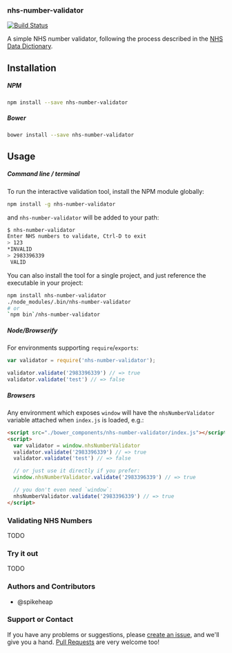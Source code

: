### nhs-number-validator

[![Build Status](https://travis-ci.org/spikeheap/nhs-number-validator.svg?branch=develop)](https://travis-ci.org/spikeheap/nhs-number-validator)

A simple NHS number validator, following the process described in the [NHS Data Dictionary](http://www.datadictionary.nhs.uk/data_dictionary/attributes/n/nhs/nhs_number_de.asp?shownav=0?query=%22nhs+number%22&rank=100&shownav=1).

## Installation

##### NPM

```bash
npm install --save nhs-number-validator
```

##### Bower

```bash
bower install --save nhs-number-validator
```

## Usage

##### Command line / terminal

To run the interactive validation tool, install the NPM module globally:

```bash
npm install -g nhs-number-validator
```

and `nhs-number-validator` will be added to your path:

```bash
$ nhs-number-validator
Enter NHS numbers to validate, Ctrl-D to exit
> 123
*INVALID
> 2983396339
 VALID
```

You can also install the tool for a single project, and just reference the executable in your project:

```bash
npm install nhs-number-validator
./node_modules/.bin/nhs-number-validator
# or
`npm bin`/nhs-number-validator
```

##### Node/Browserify

For environments supporting `require`/`exports`:

```javascript
var validator = require('nhs-number-validator');

validator.validate('2983396339') // => true
validator.validate('test') // => false
```

##### Browsers

Any environment which exposes `window` will have the `nhsNumberValidator` variable attached when `index.js` is loaded, e.g.:

```html
<script src="./bower_components/nhs-number-validator/index.js"></script>
<script>
  var validator = window.nhsNumberValidator
  validator.validate('2983396339') // => true
  validator.validate('test') // => false

  // or just use it directly if you prefer:
  window.nhsNumberValidator.validate('2983396339') // => true

  // you don't even need `window`:
  nhsNumberValidator.validate('2983396339') // => true
</script>
```


### Validating NHS Numbers

TODO

### Try it out

TODO

### Authors and Contributors

- @spikeheap

### Support or Contact
If you have any problems or suggestions, please [create an issue](https://github.com/spikeheap/nhs-number-validator/issues), and we'll give you a hand. [Pull Requests](https://github.com/spikeheap/nhs-number-validator/pulls) are very welcome too!
